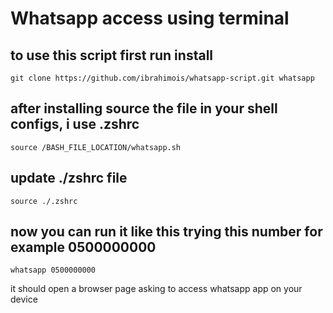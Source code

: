 # Whatsapp access using terminal

## to use this script first run install 

```
git clone https://github.com/ibrahimois/whatsapp-script.git whatsapp
```

## after installing source the file in your shell configs, i use .zshrc

```
source /BASH_FILE_LOCATION/whatsapp.sh
```

## update ./zshrc file

```
source ./.zshrc
```

## now you can run it like this trying this number for example 0500000000

```
whatsapp 0500000000 
```

it should open a browser page asking to access whatsapp app on your device
